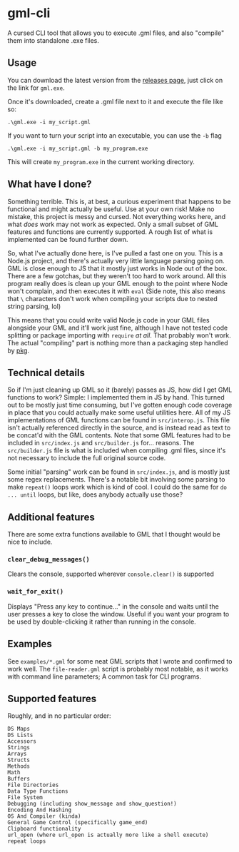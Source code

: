 # gml-cli

A cursed CLI tool that allows you to execute .gml files, and also "compile" them into standalone .exe files.

## Usage

You can download the latest version from the [releases page](https://github.com/christopherwk210/gml-cli/releases), just click on the link for `gml.exe`.

Once it's downloaded, create a .gml file next to it and execute the file like so:

```
.\gml.exe -i my_script.gml
```

If you want to turn your script into an executable, you can use the `-b` flag

```
.\gml.exe -i my_script.gml -b my_program.exe
```

This will create `my_program.exe` in the current working directory.

## What have I done?

Something terrible. This is, at best, a curious experiment that happens to be functional and might actually be useful. Use at your own risk! Make no mistake, this project is messy and cursed. Not everything works here, and what *does* work may not work as expected. Only a small subset of GML features and functions are currently supported. A rough list of what is implemented can be found further down.

So, what I've actually done here, is I've pulled a fast one on you. This is a Node.js project, and there's actually very little language parsing going on. GML is close enough to JS that it mostly just works in Node out of the box. There are a few gotchas, but they weren't too hard to work around. All this program really does is clean up your GML enough to the point where Node won't complain, and then executes it with `eval` (Side note, this also means that `\` characters don't work when compiling your scripts due to nested string parsing, lol)

This means that you could write valid Node.js code in your GML files alongside your GML and it'll work just fine, although I have not tested code splitting or package importing with `require` *at all*. That probably won't work. The actual "compiling" part is nothing more than a packaging step handled by [pkg](https://github.com/vercel/pkg).

## Technical details

So if I'm just cleaning up GML so it (barely) passes as JS, how did I get GML functions to work? Simple: I implemented them in JS by hand. This turned out to be mostly just time consuming, but I've gotten enough code coverage in place that you could actually make some useful utilities here. All of my JS implementations of GML functions can be found in `src/interop.js`. This file isn't actually referenced directly in the source, and is instead read as text to be concat'd with the GML contents. Note that some GML features had to be included in `src/index.js` and `src/builder.js` for... reasons. The `src/builder.js` file is what is included when compiling .gml files, since it's not necessary to include the full original source code.

Some initial "parsing" work can be found in `src/index.js`, and is mostly just some regex replacements. There's a notable bit involving some parsing to make `repeat()` loops work which is kind of cool. I could do the same for `do ... until` loops, but like, does anybody actually use those?

## Additional features

There are some extra functions available to GML that I thought would be nice to include.

### `clear_debug_messages()`

Clears the console, supported wherever `console.clear()` is supported

### `wait_for_exit()`

Displays "Press any key to continue..." in the console and waits until the user presses a key to close the window. Useful if you want your program to be used by double-clicking it rather than running in the console.

## Examples

See `examples/*.gml` for some neat GML scripts that I wrote and confirmed to work well. The `file-reader.gml` script is probably most notable, as it works with command line parameters; A common task for CLI programs.

## Supported features

Roughly, and in no particular order:

```
DS Maps
DS Lists
Accessors
Strings
Arrays
Structs
Methods
Math
Buffers
File Directories
Data Type Functions
File System
Debugging (including show_message and show_question!)
Encoding And Hashing
OS And Compiler (kinda)
General Game Control (specifically game_end)
Clipboard functionality
url_open (where url_open is actually more like a shell execute)
repeat loops
```